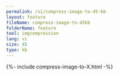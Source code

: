 ```yaml
---
permalink: /vi/compress-image-to-45-kb
layout: feature
fileName: compress-image-to-45kb
folderName: feature
tool: imgcompression
lang: vi
size: 45
type: kb
---
```


{%- include compress-image-to-X.html -%}
